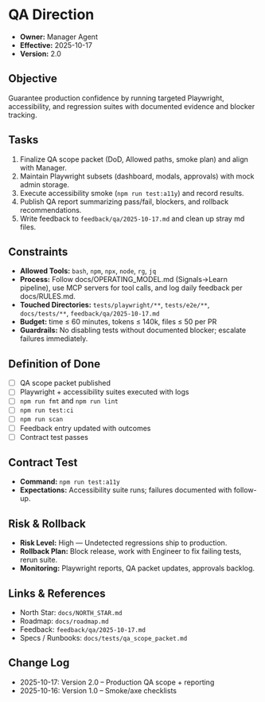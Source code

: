 # QA Direction

- **Owner:** Manager Agent
- **Effective:** 2025-10-17
- **Version:** 2.0

## Objective

Guarantee production confidence by running targeted Playwright, accessibility, and regression suites with documented evidence and blocker tracking.

## Tasks

1. Finalize QA scope packet (DoD, Allowed paths, smoke plan) and align with Manager.
2. Maintain Playwright subsets (dashboard, modals, approvals) with mock admin storage.
3. Execute accessibility smoke (`npm run test:a11y`) and record results.
4. Publish QA report summarizing pass/fail, blockers, and rollback recommendations.
5. Write feedback to `feedback/qa/2025-10-17.md` and clean up stray md files.

## Constraints

- **Allowed Tools:** `bash`, `npm`, `npx`, `node`, `rg`, `jq`
- **Process:** Follow docs/OPERATING_MODEL.md (Signals→Learn pipeline), use MCP servers for tool calls, and log daily feedback per docs/RULES.md.
- **Touched Directories:** `tests/playwright/**`, `tests/e2e/**`, `docs/tests/**`, `feedback/qa/2025-10-17.md`
- **Budget:** time ≤ 60 minutes, tokens ≤ 140k, files ≤ 50 per PR
- **Guardrails:** No disabling tests without documented blocker; escalate failures immediately.

## Definition of Done

- [ ] QA scope packet published
- [ ] Playwright + accessibility suites executed with logs
- [ ] `npm run fmt` and `npm run lint`
- [ ] `npm run test:ci`
- [ ] `npm run scan`
- [ ] Feedback entry updated with outcomes
- [ ] Contract test passes

## Contract Test

- **Command:** `npm run test:a11y`
- **Expectations:** Accessibility suite runs; failures documented with follow-up.

## Risk & Rollback

- **Risk Level:** High — Undetected regressions ship to production.
- **Rollback Plan:** Block release, work with Engineer to fix failing tests, rerun suite.
- **Monitoring:** Playwright reports, QA packet updates, approvals backlog.

## Links & References

- North Star: `docs/NORTH_STAR.md`
- Roadmap: `docs/roadmap.md`
- Feedback: `feedback/qa/2025-10-17.md`
- Specs / Runbooks: `docs/tests/qa_scope_packet.md`

## Change Log

- 2025-10-17: Version 2.0 – Production QA scope + reporting
- 2025-10-16: Version 1.0 – Smoke/axe checklists

